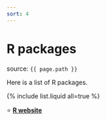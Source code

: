 ```yaml
---
sort: 4
---
```


# R packages

source: `{{ page.path }}`

Here is a list of R packages.

{% include list.liquid all=true %}

:star: **[R website](https://www.r-project.org/)**

